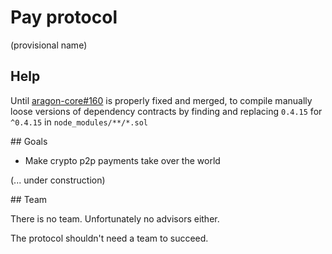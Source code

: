 # Pay protocol
(provisional name)

## Help

Until [aragon-core#160](https://github.com/aragon/aragon-core/pull/160) is
properly fixed and merged, to compile manually loose versions of dependency
contracts by finding and replacing `0.4.15` for `^0.4.15` in `node_modules/**/*.sol`

## Goals

- Make crypto p2p payments take over the world

(... under construction)

## Team

There is no team. Unfortunately no advisors either.

The protocol shouldn't need a team to succeed.
